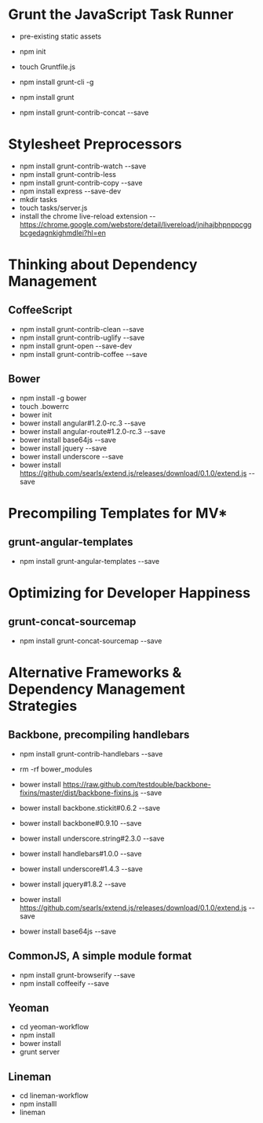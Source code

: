 # Grunt the JavaScript Task Runner

- pre-existing static assets
- npm init
- touch Gruntfile.js

- npm install grunt-cli -g
- npm install grunt
- npm install grunt-contrib-concat --save

# Stylesheet Preprocessors

- npm install grunt-contrib-watch  --save
- npm install grunt-contrib-less
- npm install grunt-contrib-copy --save
- npm install express --save-dev
- mkdir tasks
- touch tasks/server.js
- install the chrome live-reload extension
-- https://chrome.google.com/webstore/detail/livereload/jnihajbhpnppcggbcgedagnkighmdlei?hl=en

# Thinking about Dependency Management

## CoffeeScript

- npm install grunt-contrib-clean --save
- npm install grunt-contrib-uglify --save
- npm install grunt-open --save-dev
- npm install grunt-contrib-coffee --save

## Bower

- npm install -g bower
- touch .bowerrc
- bower init
- bower install angular#1.2.0-rc.3 --save
- bower install angular-route#1.2.0-rc.3 --save
- bower install base64js --save
- bower install jquery --save
- bower install underscore --save
- bower install https://github.com/searls/extend.js/releases/download/0.1.0/extend.js --save

# Precompiling Templates for MV*

## grunt-angular-templates

- npm install grunt-angular-templates --save

# Optimizing for Developer Happiness

## grunt-concat-sourcemap

- npm install grunt-concat-sourcemap --save

# Alternative Frameworks & Dependency Management Strategies

## Backbone, precompiling handlebars

- npm install grunt-contrib-handlebars --save

- rm -rf bower_modules
- bower install https://raw.github.com/testdouble/backbone-fixins/master/dist/backbone-fixins.js --save
- bower install backbone.stickit#0.6.2 --save
- bower install backbone#0.9.10 --save
- bower install underscore.string#2.3.0 --save
- bower install handlebars#1.0.0 --save
- bower install underscore#1.4.3 --save
- bower install jquery#1.8.2 --save
- bower install https://github.com/searls/extend.js/releases/download/0.1.0/extend.js --save
- bower install base64js --save

## CommonJS, A simple module format

- npm install grunt-browserify --save
- npm install coffeeify --save

## Yeoman

- cd yeoman-workflow
- npm install
- bower install
- grunt server

## Lineman

- cd lineman-workflow
- npm installl
- lineman
